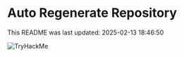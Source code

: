 # Auto Regenerate Repository

This README was last updated: 2025-02-13 18:46:50

 ![TryHackMe](https://tryhackme.com/badge/533634)
